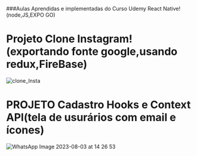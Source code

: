 ###Aulas Aprendidas  e implementadas do Curso Udemy React Native!(node,JS,EXPO GO)

#
#

 # Projeto Clone Instagram! (exportando fonte google,usando redux,FireBase)


![clone_Insta](https://github.com/FelipeXavier99/React-Native/assets/127893679/a33e80eb-99cc-4473-a71b-348d2d76f4dd)


#
#

# PROJETO Cadastro Hooks e Context API(tela de usurários com email e ícones)
![WhatsApp Image 2023-08-03 at 14 26 53](https://github.com/FelipeXavier99/React-Native/assets/127893679/dccd7467-0a79-4a29-915d-011f4d2b7f0b)
